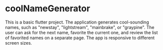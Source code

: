 # coolNameGenerator
This is a basic flutter project. The application generates cool-sounding names, such as "newstay", "lightstream", "mainbrake", or "graypine". The user can ask for the next name, favorite the current one, and review the list of favorited names on a separate page. The app is responsive to different screen sizes.
